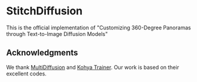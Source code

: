 # StitchDiffusion
This is the official implementation of "Customizing 360-Degree Panoramas through Text-to-Image Diffusion Models"

## Acknowledgments
We thank [MultiDiffusion](https://github.com/omerbt/MultiDiffusion) and [Kohya Trainer](https://github.com/Linaqruf/kohya-trainer). Our work is based on their excellent codes.
